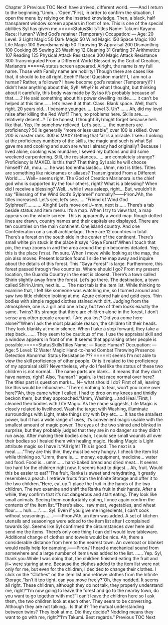 Chapter 3 Previous TOC NextI have arrived, different world. ――And I return to the beginning.“Umm… ‘Open’.”First, in order to confirm the situation, I open the menu by relying on the inserted knowledge. Then, a black, half transparent window screen appears in front of me. This is one of the special abilities Syl has given me.=====StatusSkillsTitles Name: Takumi Kayano Race: Human? Wind God’s retainer (Temporary) Occupation: — Age: 20 Level: 3 Light Magic 50 Dark Magic 50 Wind Magic 150 Space Magic 100 Life Magic 100 Swordsmanship 50 Throwing 18 Appraisal 200 Dismantling 100 Cooking 85 Sewing 23 Washing 12 Cleaning 31 Crafting 37 Arithmetics 107 Reading 125 Physical Attack Resistance 300 Magic Attack Resistance 300 Transmigrated From a Different World Blessed by the God of Creation, Marianora =====A status screen appeared. Alright, the name is my full name. Those with Family name are nobility! Though there are cases like that, it should to be all right. Eeeh!? Race! Question mark!? I, I am not a human? Rather, a follower? I have become god’s retainer (Temporary)!? I didn’t hear anything about this, Syl!! Why!? Is what I thought, but thinking about it carefully, this body was made by Syl so it’s probably because of that……? He said something about his power dwelling inside…… it can’t be helped at this time…… let’s leave it at that. Class. Blank space. Well, that’s right. 20 years old… I became younger…… Level 3. Un? …… Ah, did my level raise after killing the Red Wolf? Then, no problems here. Skills are…… relatively decent…? To be honest, I thought Syl might forget because he’s like that. Yep, I’m somehow relieved. Let’s see…… the numbers are proficiency? 50 is generally “more or less usable”, over 100 is skilled. Over 200 is master rank. 300 is MAX? Getting that far is a miracle. I see~ Looking at the proficiency numbers of the skills, the magic and such is what Syl gave me and cooking and such are what I already had originally? Because I lived alone, cooking was mundane, I sewed my buttons and did some weekend carpentering. Still, the resistances…… are completely strange? Proficiency is MAXED. Is this that? That thing Syl said he will choose himself? Ah, mou…… he was too enthusiastic… Umm, next is titles. Titles are something like nicknames or aliases? Transmigrated From a Different World…… Well~ seems right. The God of Creation Marianora is the chief god who is supported by the four others, right? What is a blessing? When did I receive a blessing? Well… while I was asleep, right… But, wouldn’t it say “Blessing of the Wind God’s Sylphreel” normally?――Piron♪Ah, the titles increased. Let’s see, let’s see…… “Friend of Wind God Sylphreel”………… Alright! Let’s move on!U~mm, next is…… There’s a tab beside status and item menu. It’s a map. When I try to view that, a map appears on the whole screen. This is apparently a world map. Rough dotted lines are drawn, country names and their capitals are displayed. There are ten countries on the main continent. One island country. And one Confederation on a small archipelago. There are 12 countries in total. There’s a forest on the south side in the center of the continent. There’s small white pin stuck in the place it says “Gaya Forest”.When I touch that pin, the map zooms in and the area around the pin becomes detailed. Yep, this is the place I’m at. I’m sure. When I move while looking at the map, the pin also moves. Present location found!I slide the map away and inquire about the details of this forest. This “Gaya Forest” is large. Furthermore, this forest passed through five countries. Where should I go? From my present location, the Guardia Country in the east is closest. There’s a town called Shirin slightly away from the forest. Let’s go there. The destination, a town called Shirin.Umm, next is…… The next tab is the item list. While thinking to examine that, I felt like someone was watching me, so I turned around and saw two little children looking at me. Azure colored hair and gold eyes. Thin bodies with simple ragged clothes stained with dirt. Judging from the atmosphere, one is a girl and one a boy, but two of them looks exactly the same. Twins? It’s strange that there are children alone in the forest, I don’t sense any other people around.「Are you lost? Did you come here alone?”When I ask the most plausible reason, the children tilt their heads. They look blankly at me in silence. When I take a step forward, they take a step back. …… They seem to be cautious of me. I use the appraisal skill and a window appears in front of me. It seems that appraising other people is possible.=====StatusSkillsTitles Name: — Race: Human? Occupation: — Age: 5 Level: 12 Water Magic Hand-to-hand Combat Throwing Presence Detection Abnormal Status Resistance ??? =====It seems I’m not able to view the skill proficiency of other people. Or is it related to the proficiency of my appraisal skill? Nevertheless, why do I feel like the status of these two children is not normal… The name parts are blank… it means that they don’t have names, right? Also, “human?” again. Is that race normal over here? The titles part is question marks… N~ what should I do? First of all, leaving like this would be inhumane…“There’s nothing to fear, won’t you come over here?”Ah, they came when I called. I had to drop on my knees and timidly beckon them, but they approached.“Umm, Washing… and Heal.”First, I cleaned their bodies with Life Magic. As the name suggests, Life Magic is closely related to livelihood. Wash the target with Washing, illuminate surroundings with Light, make things dry with Dry etc…… It has the smallest power, but it has a wide range of uses, it’s convenient magic usable with the smallest amount of magic power. The eyes of the two shined and blinked in surprise, but they probably judged that they are in no danger so they didn’t run away. After making their bodies clean, I could see small wounds all over their bodies so I healed them with healing magic. Healing Magic is Light attribute magic so I have it.“All right! This is good. The next is a meal……”They are this thin, they must be very hungry. I check the item list while thinking so.“Umm, there is…… money, equipment, medicine… water and food. Food is… umm…… hard-baked bread and dried meat… It seems too hard for the children right now. It seems hard to digest… Ah, fruit. Would this be easier to eat?”The fruit, Ranka is sweet and rehydrating, it greatly resembles a peach. I retrieve fruits from the Infinite Storage and offer it to the two children.“Here, eat up.”I place the fruit in the hands of the two children. The two examine and sniff the Ranka fruit in their hands. After a while, they confirm that it’s not dangerous and start eating. They look like small animals. Seeing them comfortably eating, I once again confirm the contents of the item list.“There’s also… raw meat, vegetables, and wheat flour…… huh……”…… Syl. Even if you give me ingredients, I can’t cook without seasonings……――Piron♪Ah, an item was added. A set of kitchen utensils and seasonings were added to the item list after I complained towards Syl. Seems like Syl confirmed the circumstances over here and send me the items. There’s only one thing I can do!I would love tableware. Additional change of clothes and towels would be nice. Ah, there a considerable distance from here to the nearest town. An overcoat or blanket would really help for camping.――Piron♪I heard a mechanical sound from somewhere and a large number of items was added to the list. …… Yep. Syl, thank you.While I was doing that, the children finished eating the fruit and jii~ were staring at me. Because the clothes added to the item list were not only for me, but even for the children, I decided to change their clothes. I click on the “Clothes” on the item list and retrieve clothes from the Infinite Storage.“Isn’t it too tight, can you move freely?”Oh, they nodded. It seems all right. These children, although they do not talk, they properly understand me, right?“I’m now going to leave the forest and go to the nearby town, do you want to go together with me?”I can’t leave the children here so I ask them, the two children look at each other. They seem to be conversing. Although they are not talking… Is that it? The mutual understanding between twins? They look at me. Did they decide? Nodding means they want to go with me, right?“I’m Takumi. Best regards.” Previous TOC Next